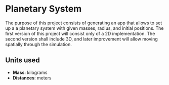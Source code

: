 # Planetary System

The purpose of this project consists of generating an app that allows to set up a a planetary system with given masses, radius, and initial positions. The first version of this project will consist only of a 2D implementation. The second version shall include 3D, and later improvement will allow moving spatially through the simulation.

## Units used

* **Mass**: kilograms
* **Distances**: meters